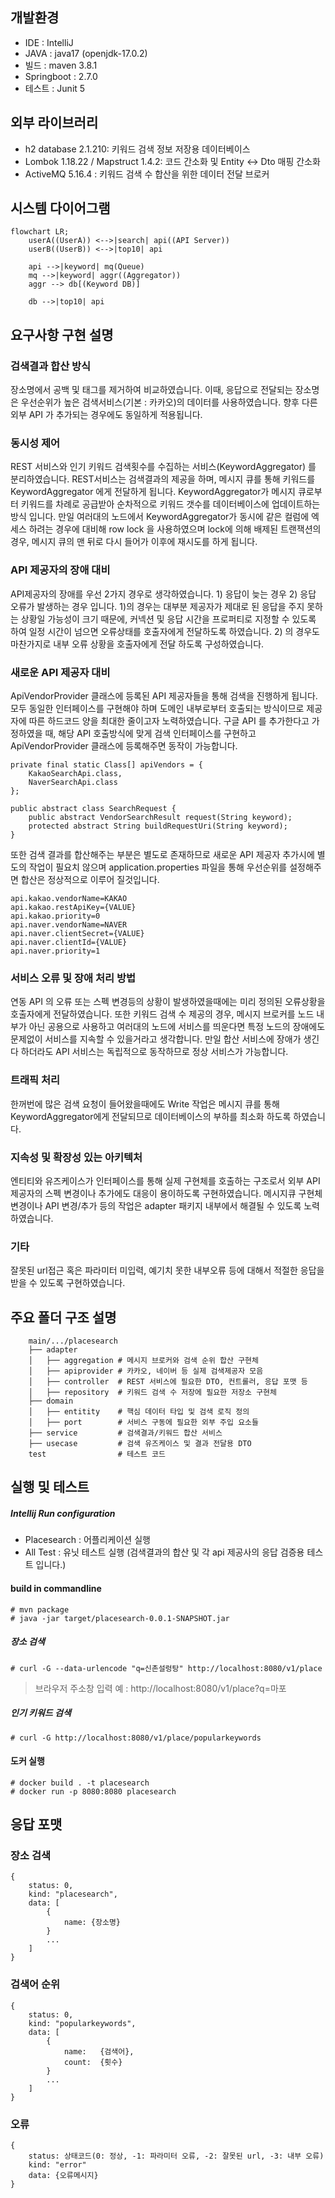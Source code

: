 ## 개발환경

- IDE : IntelliJ
- JAVA : java17 (openjdk-17.0.2)
- 빌드 : maven 3.8.1
- Springboot : 2.7.0
- 테스트 : Junit 5

## 외부 라이브러리

- h2 database 2.1.210: 키워드 검색 정보 저장용 데이터베이스
- Lombok 1.18.22 / Mapstruct 1.4.2: 코드 간소화 및 Entity <-> Dto 매핑 간소화
- ActiveMQ 5.16.4 : 키워드 검색 수 합산을 위한 데이터 전달 브로커

## 시스템 다이어그램

```mermaid
flowchart LR;
    userA((UserA)) <-->|search| api((API Server))
    userB((UserB)) <-->|top10| api

    api -->|keyword| mq(Queue)
    mq -->|keyword| aggr((Aggregator))
    aggr --> db[(Keyword DB)]

    db -->|top10| api

```

## 요구사항 구현 설명

### 검색결과 합산 방식

장소명에서 공백 및 태그를 제거하여 비교하였습니다. 이때, 응답으로 전달되는 장소명은 우선순위가 높은 검색서비스(기본 : 카카오)의 데이터를 사용하였습니다. 향후 다른 외부 API 가 추가되는 경우에도 동일하게 적용됩니다.

### 동시성 제어

REST 서비스와 인기 키워드 검색횟수를 수집하는 서비스(KeywordAggregator) 를 분리하였습니다. REST서비스는 검색결과의 제공을 하며, 메시지 큐를 통해 키워드를 KeywordAggregator 에게 전달하게 됩니다. KeywordAggregator가 메시지 큐로부터 키워드를 차례로 공급받아 순차적으로 키워드 갯수를 데이터베이스에 업데이트하는 방식 입니다. 만일 여러대의 노드에서 KeywordAggregator가 동시에 같은 컬럼에 엑세스 하려는 경우에 대비해 row lock 을 사용하였으며 lock에 의해 배제된 트랜잭션의 경우, 메시지 큐의 맨 뒤로 다시 들어가 이후에 재시도를 하게 됩니다.

### API 제공자의 장애 대비

API제공자의 장애를 우선 2가지 경우로 생각하였습니다. 1) 응답이 늦는 경우 2) 응답 오류가 발생하는 경우 입니다. 1)의 경우는 대부분 제공자가 제대로 된 응답을 주지 못하는 상황일 가능성이 크기 때문에, 커넥션 및 응답 시간을 프로퍼티로 지정할 수 있도록 하여 일정 시간이 넘으면 오류상태를 호출자에게 전달하도록 하였습니다. 2) 의 경우도 마찬가지로 내부 오류 상황을 호출자에게 전달 하도록 구성하였습니다.

### 새로운 API 제공자 대비

ApiVendorProvider 클래스에 등록된 API 제공자들을 통해 검색을 진행하게 됩니다. 모두 동일한 인터페이스를 구현해야 하며 도메인 내부로부터 호출되는 방식이므로 제공자에 따른 하드코드 양을 최대한 줄이고자 노력하였습니다. 구글 API 를 추가한다고 가정하였을 때, 해당 API 호출방식에 맞게 검색 인터페이스를 구현하고 ApiVendorProvider 클래스에 등록해주면 동작이 가능합니다.

```
private final static Class[] apiVendors = {
    KakaoSearchApi.class,
    NaverSearchApi.class
};

public abstract class SearchRequest {
    public abstract VendorSearchResult request(String keyword);
    protected abstract String buildRequestUri(String keyword);
}
```

또한 검색 결과를 합산해주는 부분은 별도로 존재하므로 새로운 API 제공자 추가시에 별도의 작업이 필요치 않으며 application.properties 파일을 통해 우선순위를 설정해주면 합산은 정상적으로 이루어 질것입니다.

```
api.kakao.vendorName=KAKAO
api.kakao.restApiKey={VALUE}
api.kakao.priority=0
api.naver.vendorName=NAVER
api.naver.clientSecret={VALUE}
api.naver.clientId={VALUE}
api.naver.priority=1
```

### 서비스 오류 및 장애 처리 방법

연동 API 의 오류 또는 스펙 변경등의 상황이 발생하였을때에는 미리 정의된 오류상황을 호출자에게 전달하였습니다. 또한 키워드 검색 수 제공의 경우, 메시지 브로커를 노드 내부가 아닌 공용으로 사용하고 여러대의 노드에 서비스를 띄운다면 특정 노드의 장애에도 문제없이 서비스를 지속할 수 있을거라고 생각합니다. 만일 합산 서비스에 장애가 생긴다 하더라도 API 서비스는 독립적으로 동작하므로 정상 서비스가 가능합니다.

### 트래픽 처리

한꺼번에 많은 검색 요청이 들어왔을때에도 Write 작업은 메시지 큐를 통해 KeywordAggregator에게 전달되므로 데이터베이스의 부하를 최소화 하도록 하였습니다.

### 지속성 및 확장성 있는 아키텍처

엔티티와 유즈케이스가 인터페이스를 통해 실제 구현체를 호출하는 구조로서 외부 API 제공자의 스펙 변경이나 추가에도 대응이 용이하도록 구현하였습니다. 메시지큐 구현체 변경이나 API 변경/추가 등의 작업은 adapter 패키지 내부에서 해결될 수 있도록 노력하였습니다.

### 기타

잘못된 url접근 혹은 파라미터 미입력, 예기치 못한 내부오류 등에 대해서 적절한 응답을 받을 수 있도록 구현하였습니다.

## 주요 폴더 구조 설명

```
    main/.../placesearch
    ├── adapter
	│   ├── aggregation # 메시지 브로커와 검색 순위 합산 구현체
	│   ├── apiprovider # 카카오, 네이버 등 실제 검색제공자 모음
	│   ├── controller  # REST 서비스에 필요한 DTO, 컨트롤러, 응답 포맷 등
	│   ├── repository  # 키워드 검색 수 저장에 필요한 저장소 구현체
    ├── domain
    │   ├── entitity    # 핵심 데이터 타입 및 검색 로직 정의
    │   ├── port        # 서비스 구동에 필요한 외부 주입 요소들
    ├── service         # 검색결과/키워드 합산 서비스
    ├── usecase         # 검색 유즈케이스 및 결과 전달용 DTO
    test                # 테스트 코드
```

## 실행 및 테스트

##### Intellij Run configuration

- Placesearch : 어플리케이션 실행
- All Test : 유닛 테스트 실행 (검색결과의 합산 및 각 api 제공사의 응답 검증용 테스트 입니다.)

#### build in commandline

```
# mvn package
# java -jar target/placesearch-0.0.1-SNAPSHOT.jar
```

##### 장소 검색

```
# curl -G --data-urlencode "q=신촌설렁탕" http://localhost:8080/v1/place
```

> 브라우저 주소창 입력 예 : http://localhost:8080/v1/place?q=마포

##### 인기 키워드 검색

```
# curl -G http://localhost:8080/v1/place/popularkeywords
```

#### 도커 실행

```
# docker build . -t placesearch
# docker run -p 8080:8080 placesearch
```

## 응답 포맷

### 장소 검색

```
{
	status: 0,
	kind: "placesearch",
	data: [
		{
			name: {장소명}
		}
		...
	]
}
```

### 검색어 순위

```
{
	status: 0,
	kind: "popularkeywords",
	data: [
		{
			name:	{검색어},
			count:	{횟수}
		}
		...
	]
}
```

### 오류

```
{
    status: 상태코드(0: 정상, -1: 파라미터 오류, -2: 잘못된 url, -3: 내부 오류)
    kind: "error"
    data: {오류메시지}
}
```
